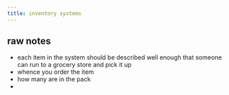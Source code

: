 ```yaml
---
title: inventory systems
---
```


## raw notes

- each item in the system should be described well enough that someone can run to a grocery store and pick it up
- whence you order the item
- how many are in the pack
-
